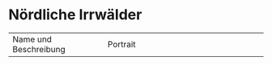 # Nördliche Irrwälder

<table>
<tr><td>Name und Beschreibung</td><td width="300">Portrait</td></tr>
<!--<tr><td><h4>Serff</h4> Hohefürst des Wahnsinns.</td><td><img src="serff.png" alt="" /></td></tr>-->
</table>